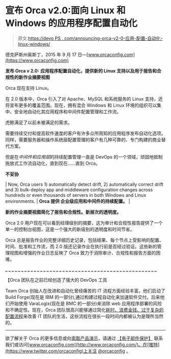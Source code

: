 # 宣布 Orca v2.0:面向 Linux 和 Windows 的应用程序配置自动化

> 原文:[https://devo PS . com/announcing-orca-v2-0-应用-配置-自动化-linux-windows/](https://devops.com/announcing-orca-v2-0-application-configuration-automation-linux-windows/)

德克萨斯州奥斯丁，2015 年 9 月 17 日—[www.orcaconfig.com](https://www.orcaconfig.com)

**发布 Orca v 2.0:** **应用程序配置自动化，提供新的 Linux 支持以及用于报告和合规性的新作业摘要视图**

Orca 现在支持 Linux。

在 2.0 版本中，Orca 引入了对 Apache、MySQL 和系统服务的 Linux 支持，还将宣布更多的覆盖范围。现在，拥有混合 Windows 和 Linux 环境的组织可以集中、安全地自动化其应用程序和中间件配置管理和工作流。

虎鲸满足了以前未被满足的需求。

需要持续交付和提高软件速度的客户有许多众所周知的应用程序发布自动化选项。同样，需要服务器和操作系统层配置管理的客户有几种可靠的、专门构建的商业替代方案。

但是在*中间件和应用层*的持续配置管理一直是 DevOps 的一个领域，顽固地抵制拖放式工作流自动化，直到现在……直到 Orca。

**不妥协**

| Now, Orca users 1) automatically detect drift, 2) automatically correct drift and 3) bulk-deploy app and middleware configuration changes across hundreds or even thousands of servers in both Windows and Linux environments. | **Orca 提供
企业级应用和中间件的持续配置。** |

**新的作业摘要视图简化了报告和合规性。新层次的透明度。**

Orca 2.0 用户现在可以看到经理级别的摘要，这为审计和合规性报告提供了一个单一的控制台视图，这是一个强大的新级别的透明度和时间节省。

Orca 总是报告作业的完整详细历史记录，包括结果、每个节点上受影响的配置、时间、批准和工作流，而 2.0 版还记录作业在执行前是否经过验证。这些新的管理视图和增强的作业日志反映了 Orca 致力于消除审计、合规性和报告方面的困难。

**_ _ _ _ _ _ _ _ _ _ _ _ _ _ _ _ _ _ _ _ _ _ _ _ _ _ _ _ _ _ _ _ _ _ _ _ _ _ _ _ _ _ _ _ _ _ _ _**

【Orca 团队在之前已经创造了强大的 DevOps 工具

Team Orca 创始人在改进和自动化曾经痛苦的 IT 流程方面经验丰富。他们启动了 Build Forge(现在是 IBM 的一部分),通过构建过程自动化来加速软件交付。后来他们开始使用 VaraLogix(现在是 BMC 的一部分)来消除 web 应用程序部署的风险和不确定性。现在，Orca 团队很高兴能够通过简化[耗时、浪费金钱、过于复杂的配置流程](http://www.orcaconfig.com/configuration-management-roi/)来改善 IT 团队的生活，这些流程在很长一段时间内都被认为是理所当然的。

* * *

欲了解关于 Orca 的更多信息或向[索取产品演示](http://www.orcaconfig.com/request-demo/)，请通过 [【电子邮件保护】](/cdn-cgi/l/email-protection#87f3e2e6eae8f5e4e6c7e8f5e4e6e4e8e9e1eee0a9e4e8ea) 联系我们或访问[www.orcaconfig.com](http://www.orcaconfig.com/)。在[推特](https://www.twitter.com/orcaconfig)上关注 [@orcaconfig](https://www.twitter.com/orcaconfig) 。